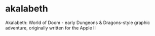 # akalabeth
Akalabeth: World of Doom - early Dungeons &amp; Dragons-style graphic adventure, originally written for the Apple II 
